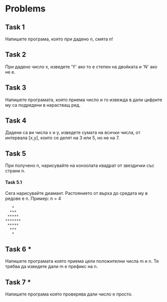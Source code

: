 
# Problems

## Task 1
Напишете програма, която при дадено n, смята n!

## Task 2
При дадено число x, изведете 'Y' ако то е степен на двойката и 'N' ако не е.

## Task 3
Напишете програмата, която приема число и го извежда в дали цифрите му са подредени в нарастващ ред.

## Task 4
Дадени са ви числа x и y, изведете сумата на всички числа, от интервала [x,y], които се делят на 3 или 5, но не на 7.

## Task 5
При получено n, нарисувайте на конзолата квадрат от звездички със страни n.

#### Task 5.1
Сега нарисувайте диамант. Растоянието от върха до средата му в редове е n.
Пример: n = 4
```
   *
  ***
 *****
*******
 *****
  ***
   * 
```
## Task 6 *
Напишете програмата която приема цели положителни числа m и n. Тя трябва да изведете дали m е префикс на n.

## Task 7 *
Напишете програма която проверява дали число е просто.


